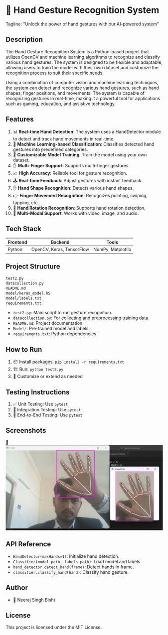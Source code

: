 🚀 **Hand Gesture Recognition System**
======================================

Tagline: "Unlock the power of hand gestures with our AI-powered system"

**Description**
---------------

The Hand Gesture Recognition System is a Python-based project that utilizes OpenCV and machine learning algorithms to recognize and classify various hand gestures. The system is designed to be flexible and adaptable, allowing users to train the model with their own dataset and customize the recognition process to suit their specific needs.

Using a combination of computer vision and machine learning techniques, the system can detect and recognize various hand gestures, such as hand shapes, finger positions, and movements. The system is capable of recognizing gestures in real-time, making it a powerful tool for applications such as gaming, education, and assistive technology.

**Features**
------------

1. 📊 **Real-time Hand Detection**: The system uses a HandDetector module to detect and track hand movements in real-time.
2. 🤖 **Machine Learning-based Classification**: Classifies detected hand gestures into predefined categories.
3. 📁 **Customizable Model Training**: Train the model using your own dataset.
4. ✋ **Multi-Finger Support**: Supports multi-finger gestures.
5. 📈 **High Accuracy**: Reliable tool for gesture recognition.
6. 🕹️ **Real-time Feedback**: Adjust gestures with instant feedback.
7. ✋ **Hand Shape Recognition**: Detects various hand shapes.
8. 👉 **Finger Movement Recognition**: Recognizes pointing, swiping, tapping, etc.
9. 🔄 **Hand Rotation Recognition**: Supports hand rotation detection.
10. 🧠 **Multi-Modal Support**: Works with video, image, and audio.

**Tech Stack**
-------------

| Frontend | Backend | Tools |
|----------|---------|-------|
| Python   | OpenCV, Keras, TensorFlow | NumPy, Matplotlib |

**Project Structure**
--------------------

```
test2.py
datacollection.py
README.md
Model/keras_model.h5
Model/labels.txt
requirements.txt
```

- `test2.py`: Main script to run gesture recognition.
- `datacollection.py`: For collecting and preprocessing training data.
- `README.md`: Project documentation.
- `Model/`: Pre-trained model and labels.
- `requirements.txt`: Python dependencies.

**How to Run**
--------------

1. 📦 Install packages: `pip install -r requirements.txt`
2. 🏗️ Run: `python test2.py`
3. 📱 Customize or extend as needed

**Testing Instructions**
-------------------------

1. ✅ Unit Testing: Use `pytest`
2. 🔗 Integration Testing: Use `pytest`
3. 🔄 End-to-End Testing: Use `pytest`

**Screenshots**
---------------

📸 ![Screenshot](./Screenshot%202025-04-05%20123701.png)

**API Reference**
------------------

- `HandDetector(maxHands=1)`: Initialize hand detection.
- `Classifier(model_path, labels_path)`: Load model and labels.
- `hand_detector.detect_hand(frame)`: Detect hands in frame.
- `classifier.classify_hand(hand)`: Classify hand gesture.

**Author**
----------

- 👤 Neeraj Singh Bisht

**License**
-----------

This project is licensed under the MIT License.
